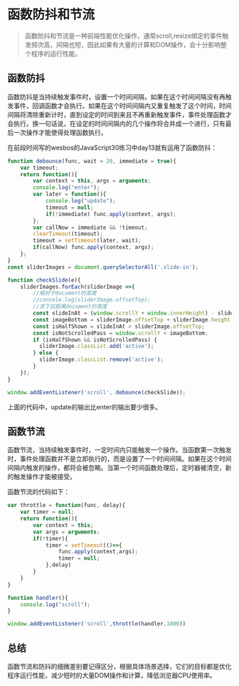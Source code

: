 # 函数防抖和节流

> 函数防抖和节流是一种前端性能优化操作，通常scroll,resize绑定的事件触发频次高，间隔也短，因此如果有大量的计算和DOM操作，会十分影响整个程序的运行性能。

## 函数防抖

函数防抖是当持续触发事件时，设置一个时间间隔，如果在这个时间间隔没有再触发事件，回调函数才会执行。如果在这个时间间隔内又重复触发了这个时间，时间间隔将清除重新计时，直到设定的时间到来且不再重新触发事件，事件处理函数才会执行。换一句话说，在设定的时间间隔内的几个操作将合并成一个进行，只有最后一次操作才能使得处理函数执行。

在前段时间写的wesbos的JavaScript30练习中day13就有运用了函数防抖：

```javascript
function debounce(func, wait = 20, immediate = true){
	var timeout;
	return function(){
		var context = this, args = arguments;
		console.log("enter");
		var later = function(){
			console.log("update");
			timeout = null;
			if(!immediate) func.apply(context, args);
		};
		var callNow = immediate && !timeout;
		clearTimeout(timeout);
		timeout = setTimeout(later, wait);
		if(callNow) func.apply(context, args);
	};
}
const sliderImages = document.querySelectorAll('.slide-in');

function checkSlide(e){
	sliderImages.forEach(sliderImage =>{
		//相对于document的高度
		//console.log(sliderImage.offsetTop);
		//求下拉距离document的高度 
		const slideInAt = (window.scrollY + window.innerHeight) - sliderImage.height/2;
		const imageBottom = sliderImage.offsetTop + sliderImage.height;
		const isHalfShown = slideInAt > sliderImage.offsetTop;
		const isNotScrolledPass = window.scrollY < imageBottom;
		if (isHalfShown && isNotScrolledPass) {
		  sliderImage.classList.add('active');
		} else {
		  sliderImage.classList.remove('active');
		}
	});
}

window.addEventListener('scroll', debounce(checkSlide));
```
上面的代码中，update的输出比enter的输出要少很多。

## 函数节流

函数节流，当持续触发事件时，一定时间内只能触发一个操作。当函数第一次触发时，事件处理函数并不是立即执行的，而是设置了一个时间间隔。如果在这个时间间隔内触发的操作，都将会被忽略。当第一个时间函数处理后，定时器被清空，新的触发操作才能被接受。 

函数节流的代码如下：

```javascript
var throttle = function(func, delay){
	var timer = null;
	return function(){
		var context = this;
		var args = arguments;
		if(!timer){
			timer = setTimeout(()=>{
				func.apply(context,args);
				timer = null;
			},delay)
		}
	}
}

function handler(){
	console.log("scroll");
}

window.addEventListener('scroll',throttle(handler,1000))
```

## 总结

函数节流和防抖的细微差别要记得区分，根据具体场景选择，它们的目标都是优化程序运行性能，减少短时的大量DOM操作和计算，降低浏览器CPU使用率。